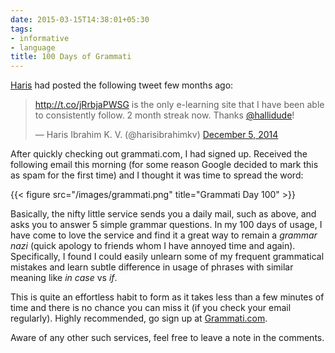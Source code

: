 ```yaml
---
date: 2015-03-15T14:38:01+05:30
tags:
- informative
- language
title: 100 Days of Grammati
---
```


[Haris](https://sosaysharis.wordpress.com/) had posted the following tweet few months ago:

<blockquote class="twitter-tweet tw-align-center" lang="en"><p><a href="http://t.co/jRrbjaPWSG">http://t.co/jRrbjaPWSG</a> is the only e-learning site that I have been able to consistently follow. 2 month streak now.&#10;&#10;Thanks <a href="https://twitter.com/hallidude">@hallidude</a>!</p>&mdash; Haris Ibrahim K. V. (@harisibrahimkv) <a href="https://twitter.com/harisibrahimkv/status/540692072399773696">December 5, 2014</a></blockquote>
<script async src="//platform.twitter.com/widgets.js" charset="utf-8"></script>

After quickly checking out grammati.com, I had signed up. Received the following email this morning (for some reason Google decided to mark this as spam for the first time) and I thought it was time to spread the word:

{{< figure src="/images/grammati.png" title="Grammati Day 100" >}}

Basically, the nifty little service sends you a daily mail, such as above, and asks you to answer 5 simple grammar questions. In my 100 days of usage, I have come to love the service and find it a great way to remain a _grammar nazi_ (quick apology to friends whom I have annoyed time and again). Specifically, I found I could easily unlearn some of my frequent grammatical mistakes and learn subtle difference in usage of phrases with similar meaning like _in case_ vs _if_.

This is quite an effortless habit to form as it takes less than a few minutes of time and there is no chance you can miss it (if you check your email regularly). Highly recommended, go sign up at [Grammati.com](http://grammati.com).

Aware of any other such services, feel free to leave a note in the comments.
